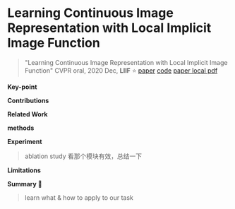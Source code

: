 # Learning Continuous Image Representation with Local Implicit Image Function

> "Learning Continuous Image Representation with Local Implicit Image Function" CVPR oral, 2020 Dec, **LIIF** :star:
> [paper](https://arxiv.org/abs/2012.09161) [code](https://github.com/yinboc/liif)
> [paper local pdf](./2020_12_CVPR_Learning-Continuous-Image-Representation-with-Local-Implicit-Image-Function.pdf)

**Key-point**

**Contributions**

**Related Work**

**methods**

**Experiment**

> ablation study 看那个模块有效，总结一下

**Limitations**

**Summary :star2:**

> learn what & how to apply to our task